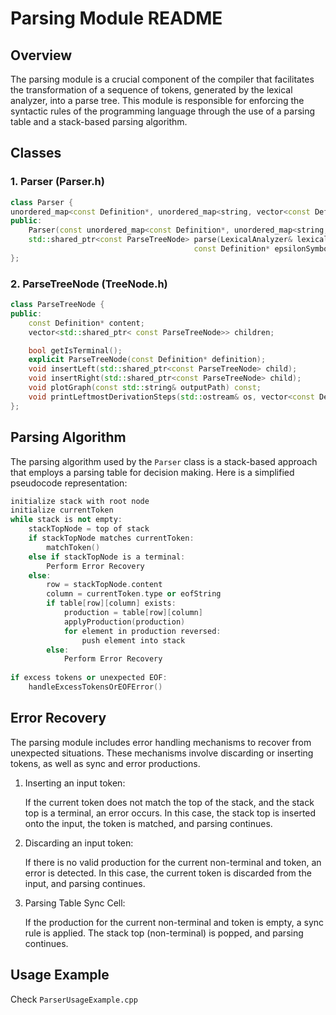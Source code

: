 # Parsing Module README

## Overview

The parsing module is a crucial component of the compiler that facilitates the transformation of a sequence of tokens, generated by the lexical analyzer, into a parse tree. This module is responsible for enforcing the syntactic rules of the programming language through the use of a parsing table and a stack-based parsing algorithm.

## Classes

### 1. **Parser (Parser.h)**
```cpp
class Parser {
unordered_map<const Definition*, unordered_map<string, vector<const Definition*>>> table;
public:
    Parser(const unordered_map<const Definition*, unordered_map<string, vector<const Definition*>>>& parsingTable);
    std::shared_ptr<const ParseTreeNode> parse(LexicalAnalyzer& lexicalAnalyzer, const Definition* startSymbol,
                                         const Definition* epsilonSymbol, const string& eofString);
};
```

### 2. **ParseTreeNode (TreeNode.h)**
```cpp
class ParseTreeNode {
public:
    const Definition* content;
    vector<std::shared_ptr< const ParseTreeNode>> children;

    bool getIsTerminal();
    explicit ParseTreeNode(const Definition* definition);
    void insertLeft(std::shared_ptr<const ParseTreeNode> child);
    void insertRight(std::shared_ptr<const ParseTreeNode> child);
    void plotGraph(const std::string& outputPath) const;
    void printLeftmostDerivationSteps(std::ostream& os, vector<const Definition*> ignoreList) const;
};
```

## Parsing Algorithm

The parsing algorithm used by the `Parser` class is a stack-based approach that employs a parsing table for decision making. Here is a simplified pseudocode representation:
```cpp
initialize stack with root node
initialize currentToken
while stack is not empty:
    stackTopNode = top of stack
    if stackTopNode matches currentToken:
        matchToken()
    else if stackTopNode is a terminal:
        Perform Error Recovery
    else:
        row = stackTopNode.content
        column = currentToken.type or eofString
        if table[row][column] exists:
            production = table[row][column]
            applyProduction(production)
            for element in production reversed:
                push element into stack
        else:
            Perform Error Recovery
            
if excess tokens or unexpected EOF:
    handleExcessTokensOrEOFError()
```

## Error Recovery

The parsing module includes error handling mechanisms to recover from unexpected situations. These mechanisms involve discarding or inserting tokens, as well as sync and error productions.
1. Inserting an input token:

    If the current token does not match the top of the stack, and the stack top is a terminal, an error occurs. In this case, the stack top is inserted onto the input, the token is matched, and parsing continues.


2. Discarding an input token:
     
    If there is no valid production for the current non-terminal and token, an error is detected. In this case, the current token is discarded from the input, and parsing continues.


3. Parsing Table Sync Cell:

    If the production for the current non-terminal and token is empty, a sync rule is applied. The stack top (non-terminal) is popped, and parsing continues.

## Usage Example
Check `ParserUsageExample.cpp`
